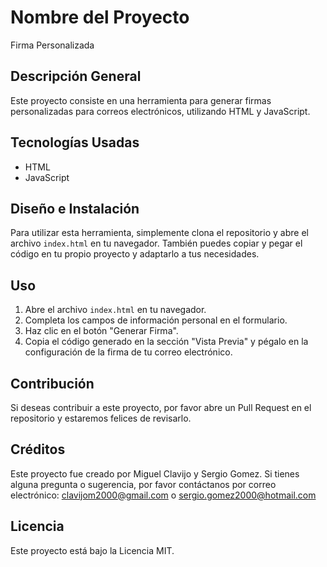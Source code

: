 # Nombre del Proyecto

Firma Personalizada

## Descripción General

Este proyecto consiste en una herramienta para generar firmas personalizadas para correos electrónicos, utilizando HTML y JavaScript.

## Tecnologías Usadas

- HTML
- JavaScript

## Diseño e Instalación

Para utilizar esta herramienta, simplemente clona el repositorio y abre el archivo `index.html` en tu navegador. También puedes copiar y pegar el código en tu propio proyecto y adaptarlo a tus necesidades.

## Uso

1. Abre el archivo `index.html` en tu navegador.
2. Completa los campos de información personal en el formulario.
3. Haz clic en el botón "Generar Firma".
4. Copia el código generado en la sección "Vista Previa" y pégalo en la configuración de la firma de tu correo electrónico.

## Contribución

Si deseas contribuir a este proyecto, por favor abre un Pull Request en el repositorio y estaremos felices de revisarlo.

## Créditos

Este proyecto fue creado por Miguel Clavijo y Sergio Gomez. Si tienes alguna pregunta o sugerencia, por favor contáctanos por correo electrónico: clavijom2000@gmail.com o sergio.gomez2000@hotmail.com

## Licencia

Este proyecto está bajo la Licencia MIT.
